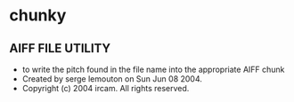 # chunky
## AIFF FILE UTILITY
- to write the pitch found in the file name into the appropriate AIFF chunk
- Created by serge lemouton on Sun Jun 08 2004.
- Copyright (c) 2004 ircam. All rights reserved.
